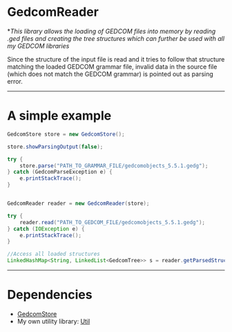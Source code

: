 # GedcomReader

**This library allows the loading of GEDCOM files into memory by reading *.ged files and creating the tree structures which can further be used with all my GEDCOM libraries**

Since the structure of the input file is read and it tries to follow that structure matching the loaded GEDCOM grammar file, invalid data in the source file (which does not match the GEDCOM grammar) is pointed out as parsing error.


********************************************************************************************************

# A simple example

```java
GedcomStore store = new GedcomStore();

store.showParsingOutput(false);

try {
	store.parse("PATH_TO_GRAMMAR_FILE/gedcomobjects_5.5.1.gedg");
} catch (GedcomParseException e) {
	e.printStackTrace();
}


GedcomReader reader = new GedcomReader(store);

try {
	reader.read("PATH_TO_GEDCOM_FILE/gedcomobjects_5.5.1.gedg");
} catch (IOException e) {
	e.printStackTrace();
}

//Access all loaded structures
LinkedHashMap<String, LinkedList<GedcomTree>> s = reader.getParsedStructures();

```


********************************************************************************************************


# Dependencies
* [GedcomStore](http://github.com/thnaeff/GedcomStore)
* My own utility library: [Util](http://github.com/thnaeff/Util)

